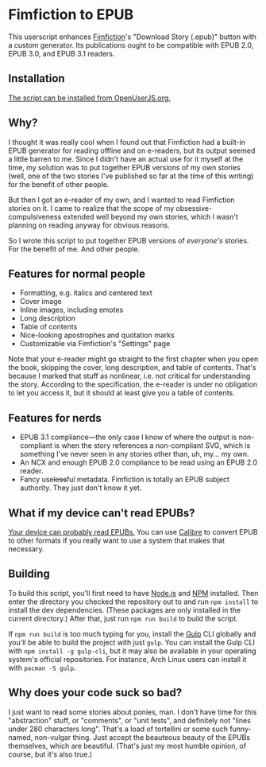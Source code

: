 # Fimfiction to EPUB

This userscript enhances [Fimfiction](https://www.fimfiction.net/)'s "Download Story (.epub)" button with a custom generator. Its publications ought to be compatible with EPUB 2.0, EPUB 3.0, and EPUB 3.1 readers.

## Installation

[The script can be installed from OpenUserJS.org.](https://openuserjs.org/scripts/Permutatrix/Fimfiction_to_EPUB)

## Why?

I thought it was really cool when I found out that Fimfiction had a built-in EPUB generator for reading offline and on e-readers, but its output seemed a little barren to me. Since I didn't have an actual use for it myself at the time, my solution was to put together EPUB versions of my own stories (well, one of the two stories I've published so far at the time of this writing) for the benefit of other people.

But then I got an e-reader of my own, and I wanted to read Fimfiction stories on it. I came to realize that the scope of my obsessive-compulsiveness extended well beyond my own stories, which I wasn't planning on reading anyway for obvious reasons.

So I wrote this script to put together EPUB versions of *everyone's* stories. For the benefit of me. And other people.

## Features for normal people

* Formatting, e.g. italics and centered text
* Cover image
* Inline images, including emotes
* Long description
* Table of contents
* Nice-looking apostrophes and quotation marks
* Customizable via Fimfiction's "Settings" page

Note that your e-reader might go straight to the first chapter when you open the book, skipping the cover, long description, and table of contents. That's because I marked that stuff as nonlinear, i.e. not critical for understanding the story. According to the specification, the e-reader is under no obligation to let you access it, but it should at least give you a table of contents.

## Features for nerds

* EPUB 3.1 compliance&mdash;the only case I know of where the output is non-compliant is when the story references a non-compliant SVG, which is something I've never seen in any stories other than, uh, my... my own.
* An NCX and enough EPUB 2.0 compliance to be read using an EPUB 2.0 reader.
* Fancy use~~less~~ful metadata. Fimfiction is totally an EPUB subject authority. They just don't know it yet.

## What if my device can't read EPUBs?

[Your device can probably read EPUBs.](http://koreader.rocks/) You can use [Calibre](https://calibre-ebook.com/) to convert EPUB to other formats if you really want to use a system that makes that necessary.

## Building

To build this script, you'll first need to have [Node.js](https://nodejs.org/en/) and [NPM](https://www.npmjs.com/) installed. Then enter the directory you checked the repository out to and run `npm install` to install the dev dependencies. (These packages are only installed in the current directory.) After that, just run `npm run build` to build the script.

If `npm run build` is too much typing for you, install the [Gulp](http://gulpjs.com/) CLI globally and you'll be able to build the project with just `gulp`. You can install the Gulp CLI with `npm install -g gulp-cli`, but it may also be available in your operating system's official repositories. For instance, Arch Linux users can install it with `pacman -S gulp`.

## Why does your code suck so bad?

I just want to read some stories about ponies, man. I don't have time for this "abstraction" stuff, or "comments", or "unit tests", and definitely not "lines under 280 characters long". That's a load of tortellini or some such funny-named, non-vulgar thing. Just accept the beauteous beauty of the EPUBs themselves, which are beautiful. (That's just my most humble opinion, of course, but it's also true.)
